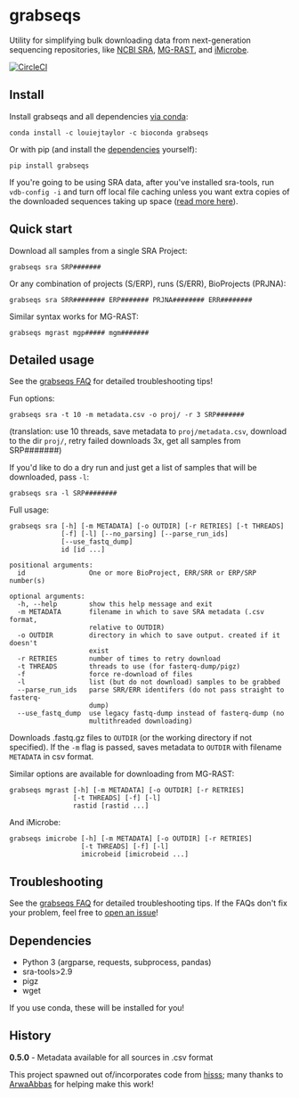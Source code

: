 # grabseqs

Utility for simplifying bulk downloading data from next-generation sequencing repositories, like [NCBI SRA](https://www.ncbi.nlm.nih.gov/sra/), [MG-RAST](http://www.mg-rast.org/), and [iMicrobe](https://www.imicrobe.us/).

[![CircleCI](https://circleci.com/gh/louiejtaylor/grabseqs.svg?style=shield)](https://circleci.com/gh/louiejtaylor/grabseqs)

## Install

Install grabseqs and all dependencies [via conda](https://conda.io/projects/conda/en/latest/user-guide/getting-started.html):

    conda install -c louiejtaylor -c bioconda grabseqs 

Or with pip (and install the [dependencies](https://github.com/louiejtaylor/grabseqs#dependencies) yourself):

    pip install grabseqs
    
If you're going to be using SRA data, after you've installed sra-tools, run `vdb-config -i` and turn off local file caching unless you want extra copies of the downloaded sequences taking up space ([read more here](https://github.com/ncbi/sra-tools/wiki/Toolkit-Configuration)).

## Quick start

Download all samples from a single SRA Project:

    grabseqs sra SRP#######
    
Or any combination of projects (S/ERP), runs (S/ERR), BioProjects (PRJNA):

    grabseqs sra SRR######## ERP####### PRJNA######## ERR########

Similar syntax works for MG-RAST:

    grabseqs mgrast mgp##### mgm#######

## Detailed usage

See the [grabseqs FAQ](https://github.com/louiejtaylor/grabseqs/blob/master/faq/FAQ.md) for detailed troubleshooting tips!

Fun options:

    grabseqs sra -t 10 -m metadata.csv -o proj/ -r 3 SRP#######

(translation: use 10 threads, save metadata to `proj/metadata.csv`, download to the dir `proj/`, retry failed downloads 3x, get all samples from SRP#######)
    
If you'd like to do a dry run and just get a list of samples that will be downloaded, pass `-l`:
    
    grabseqs sra -l SRP########


Full usage:

    grabseqs sra [-h] [-m METADATA] [-o OUTDIR] [-r RETRIES] [-t THREADS]
                 [-f] [-l] [--no_parsing] [--parse_run_ids]
                 [--use_fastq_dump]
                 id [id ...]

    positional arguments:
      id                One or more BioProject, ERR/SRR or ERP/SRP number(s)

    optional arguments:
      -h, --help        show this help message and exit
      -m METADATA       filename in which to save SRA metadata (.csv format,
                        relative to OUTDIR)
      -o OUTDIR         directory in which to save output. created if it doesn't
                        exist
      -r RETRIES        number of times to retry download
      -t THREADS        threads to use (for fasterq-dump/pigz)
      -f                force re-download of files
      -l                list (but do not download) samples to be grabbed
      --parse_run_ids   parse SRR/ERR identifers (do not pass straight to fasterq-
                        dump)
      --use_fastq_dump  use legacy fastq-dump instead of fasterq-dump (no
                        multithreaded downloading)
      
Downloads .fastq.gz files to `OUTDIR` (or the working directory if not specified). If the `-m` flag is passed, saves metadata to `OUTDIR` with filename `METADATA` in csv format.

Similar options are available for downloading from MG-RAST:

    grabseqs mgrast [-h] [-m METADATA] [-o OUTDIR] [-r RETRIES]
                    [-t THREADS] [-f] [-l]
                    rastid [rastid ...]

And iMicrobe:

    grabseqs imicrobe [-h] [-m METADATA] [-o OUTDIR] [-r RETRIES]
                      [-t THREADS] [-f] [-l]
                      imicrobeid [imicrobeid ...]

## Troubleshooting

See the [grabseqs FAQ](https://github.com/louiejtaylor/grabseqs/blob/master/faq/FAQ.md) for detailed troubleshooting tips. If the FAQs don't fix your problem, feel free to [open an issue](https://github.com/louiejtaylor/grabseqs/issues)!

## Dependencies
  
   - Python 3 (argparse, requests, subprocess, pandas)
   - sra-tools>2.9
   - pigz
   - wget

If you use conda, these will be installed for you!

## History

**0.5.0** - Metadata available for all sources in .csv format

This project spawned out of/incorporates code from [hisss](https://github.com/louiejtaylor/hisss); many thanks to [ArwaAbbas](https://github.com/ArwaAbbas) for helping make this work!
